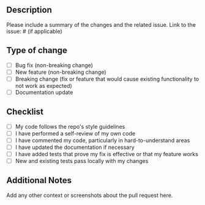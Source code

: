 ## Description

Please include a summary of the changes and the related issue.
Link to the issue: # (if applicable)

## Type of change

- [ ] Bug fix (non-breaking change)
- [ ] New feature (non-breaking change)
- [ ] Breaking change (fix or feature that would cause existing functionality to not work as expected)
- [ ] Documentation update

## Checklist

- [ ] My code follows the repo's style guidelines
- [ ] I have performed a self-review of my own code
- [ ] I have commented my code, particularly in hard-to-understand areas
- [ ] I have updated the documentation if necessary
- [ ] I have added tests that prove my fix is effective or that my feature works
- [ ] New and existing tests pass locally with my changes

## Additional Notes

Add any other context or screenshots about the pull request here.
